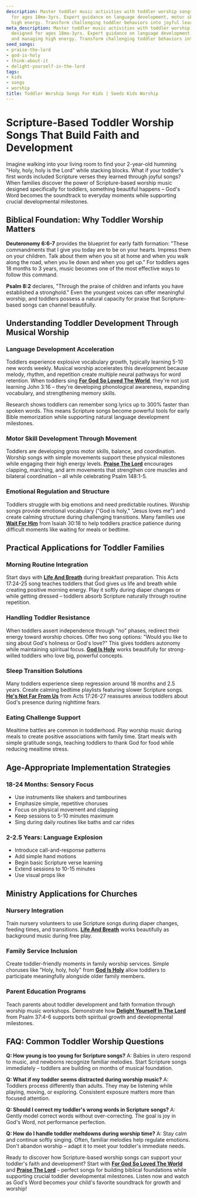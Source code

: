 ```yaml
---
description: Master toddler music activities with toddler worship songs for kids designed
  for ages 18mo-3yrs. Expert guidance on language development, motor skills, and managing
  high energy. Transform challenging toddler behaviors into joyful learning!
meta_description: Master toddler music activities with toddler worship songs for kids
  designed for ages 18mo-3yrs. Expert guidance on language development, motor skills,
  and managing high energy. Transform challenging toddler behaviors into joyful learning!
seed_songs:
- praise-the-lord
- god-is-holy
- think-about-it
- delight-yourself-in-the-lord
tags:
- kids
- songs
- worship
title: Toddler Worship Songs For Kids | Seeds Kids Worship
---
```

# Scripture-Based Toddler Worship Songs That Build Faith and Development

Imagine walking into your living room to find your 2-year-old humming "Holy, holy, holy is the Lord" while stacking blocks. What if your toddler's first words included Scripture verses they learned through joyful songs? When families discover the power of Scripture-based worship music designed specifically for toddlers, something beautiful happens – God's Word becomes the soundtrack to everyday moments while supporting crucial developmental milestones.

## Biblical Foundation: Why Toddler Worship Matters

**Deuteronomy 6:6-7** provides the blueprint for early faith formation: "These commandments that I give you today are to be on your hearts. Impress them on your children. Talk about them when you sit at home and when you walk along the road, when you lie down and when you get up." For toddlers ages 18 months to 3 years, music becomes one of the most effective ways to follow this command.

**Psalm 8:2** declares, "Through the praise of children and infants you have established a stronghold." Even the youngest voices can offer meaningful worship, and toddlers possess a natural capacity for praise that Scripture-based songs can channel beautifully.

## Understanding Toddler Development Through Musical Worship

### Language Development Acceleration

Toddlers experience explosive vocabulary growth, typically learning 5-10 new words weekly. Musical worship accelerates this development because melody, rhythm, and repetition create multiple neural pathways for word retention. When toddlers sing **[For God So Loved The World](https://seedskidsworship.com/product/for-god-so-loved-the-world-john-316-2/)**, they're not just learning John 3:16 – they're developing phonological awareness, expanding vocabulary, and strengthening memory skills.

Research shows toddlers can remember song lyrics up to 300% faster than spoken words. This means Scripture songs become powerful tools for early Bible memorization while supporting natural language development milestones.

### Motor Skill Development Through Movement

Toddlers are developing gross motor skills, balance, and coordination. Worship songs with simple movements support these physical milestones while engaging their high energy levels. **[Praise The Lord](https://seedskidsworship.com/product/praise-the-lord-psalm-1451-5/)** encourages clapping, marching, and arm movements that strengthen core muscles and bilateral coordination – all while celebrating Psalm 148:1-5.

### Emotional Regulation and Structure

Toddlers struggle with big emotions and need predictable routines. Worship songs provide emotional vocabulary ("God is holy," "Jesus loves me") and create calming structure during challenging transitions. Many families use **[Wait For Him](https://seedskidsworship.com/product/wait-for-him-isaiah-3018-2/)** from Isaiah 30:18 to help toddlers practice patience during difficult moments like waiting for meals or bedtime.

## Practical Applications for Toddler Families

### Morning Routine Integration

Start days with **[Life And Breath](https://seedskidsworship.com/product/life-and-breath-acts-1724-25/)** during breakfast preparation. This Acts 17:24-25 song teaches toddlers that God gives us life and breath while creating positive morning energy. Play it softly during diaper changes or while getting dressed – toddlers absorb Scripture naturally through routine repetition.

### Handling Toddler Resistance

When toddlers assert independence through "no" phases, redirect their energy toward worship choices. Offer two song options: "Would you like to sing about God's holiness or God's love?" This gives toddlers autonomy while maintaining spiritual focus. **[God Is Holy](https://seedskidsworship.com/product/god-is-holy-isaiah-611-3/)** works beautifully for strong-willed toddlers who love big, powerful concepts.

### Sleep Transition Solutions

Many toddlers experience sleep regression around 18 months and 2.5 years. Create calming bedtime playlists featuring slower Scripture songs. **[He's Not Far From Us](https://seedskidsworship.com/product/hes-not-far-from-us-acts-1726-27-2/)** from Acts 17:26-27 reassures anxious toddlers about God's presence during nighttime fears.

### Eating Challenge Support

Mealtime battles are common in toddlerhood. Play worship music during meals to create positive associations with family time. Start meals with simple gratitude songs, teaching toddlers to thank God for food while reducing mealtime stress.

## Age-Appropriate Implementation Strategies

### 18-24 Months: Sensory Focus
- Use instruments like shakers and tambourines
- Emphasize simple, repetitive choruses
- Focus on physical movement and clapping
- Keep sessions to 5-10 minutes maximum
- Sing during daily routines like baths and car rides

### 2-2.5 Years: Language Explosion
- Introduce call-and-response patterns
- Add simple hand motions
- Begin basic Scripture verse learning
- Extend sessions to 10-15 minutes
- Use visual props like

## Ministry Applications for Churches

### Nursery Integration
Train nursery volunteers to use Scripture songs during diaper changes, feeding times, and transitions. **[Life And Breath](https://seedskidsworship.com/product/life-and-breath-acts-1724-25/)** works beautifully as background music during free play.

### Family Service Inclusion
Create toddler-friendly moments in family worship services. Simple choruses like "Holy, holy, holy" from **[God Is Holy](https://seedskidsworship.com/product/god-is-holy-isaiah-611-3/)** allow toddlers to participate meaningfully alongside older family members.

### Parent Education Programs
Teach parents about toddler development and faith formation through worship music workshops. Demonstrate how **[Delight Yourself In The Lord](https://seedskidsworship.com/product/seeds-of-purpose-vol-4/)** from Psalm 37:4-6 supports both spiritual growth and developmental milestones.

## FAQ: Common Toddler Worship Questions

**Q: How young is too young for Scripture songs?**
A: Babies in utero respond to music, and newborns recognize familiar melodies. Start Scripture songs immediately – toddlers are building on months of musical foundation.

**Q: What if my toddler seems distracted during worship music?**
A: Toddlers process differently than adults. They may be listening while playing, moving, or exploring. Consistent exposure matters more than focused attention.

**Q: Should I correct my toddler's wrong words in Scripture songs?**
A: Gently model correct words without over-correcting. The goal is joy in God's Word, not performance perfection.

**Q: How do I handle toddler meltdowns during worship time?**
A: Stay calm and continue softly singing. Often, familiar melodies help regulate emotions. Don't abandon worship – adapt it to meet your toddler's immediate needs.

Ready to discover how Scripture-based worship songs can support your toddler's faith and development? Start with **[For God So Loved The World](https://seedskidsworship.com/product/for-god-so-loved-the-world-john-316-2/)** and **[Praise The Lord](https://seedskidsworship.com/product/praise-the-lord-psalm-1451-5/)** – perfect songs for building biblical foundations while supporting crucial toddler developmental milestones. Listen now and watch as God's Word becomes your child's favorite soundtrack for growth and worship!

<script type="application/ld+json">
{
  "@context": "https://schema.org",
  "@type": "Article",
  "headline": "Toddler Worship Songs For Kids",
  "author": {
    "@type": "Organization",
    "name": "Seeds Kids Worship"
  },
  "publisher": {
    "@type": "Organization",
    "name": "Seeds Kids Worship",
    "logo": {
      "@type": "ImageObject",
      "url": "https://seedskidsworship.com/logo.png"
    }
  },
  "datePublished": "2025-09-08T12:25:47.972450",
  "dateModified": "2025-09-08T12:25:47.972478",
  "description": "Master toddler music activities with toddler worship songs for kids designed for ages 18mo-3yrs. Expert guidance on language development, motor skills, and mana",
  "mainEntityOfPage": {
    "@type": "WebPage",
    "@id": "https://seedskidsworship.com/activities/toddler-worship-songs-for-kids/"
  }
}
</script>

<script type="application/ld+json">
{
  "@context": "https://schema.org",
  "@type": "Product",
  "name": "Praise The Lord",
  "description": "Joyful praise song encouraging all creation to praise the Lord from Psalm 148:1-5",
  "url": "https://seedskidsworship.com/product/praise-the-lord-psalm-1451-5/",
  "brand": {
    "@type": "Brand",
    "name": "Seeds Kids Worship"
  },
  "category": "Children's Christian Music",
  "album": "Seeds of Praise"
}
</script>

<script type="application/ld+json">
{
  "@context": "https://schema.org",
  "@type": "Product",
  "name": "God Is Holy",
  "description": "Isaiah 6:1-3 forms the basis of this worshipful song, calling attention to God's holiness as the seraphim proclaim 'Holy, holy, holy is the Lord of hosts' and inviting children to join that praise.",
  "url": "https://seedskidsworship.com/product/god-is-holy-isaiah-611-3/",
  "brand": {
    "@type": "Brand",
    "name": "Seeds Kids Worship"
